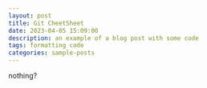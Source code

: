 ```yaml
---
layout: post
title: Git CheetSheet
date: 2023-04-05 15:09:00
description: an example of a blog post with some code
tags: formatting code
categories: sample-posts
---
```


nothing?
